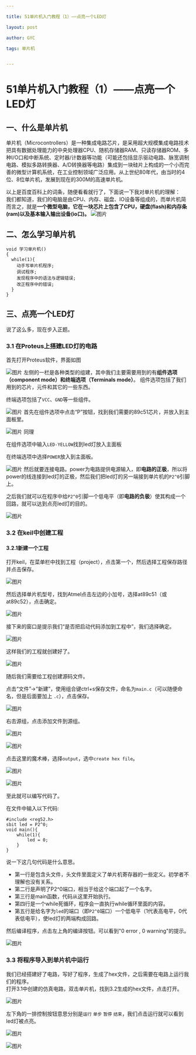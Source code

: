 ```yaml
---

title: 51单片机入门教程（1）——点亮一个LED灯

layout: post

author: GYC

tags: 单片机


---
```

# 51单片机入门教程（1）——点亮一个LED灯    



## 一、什么是单片机
单片机（Microcontrollers）是一种集成电路芯片，是采用超大规模集成电路技术把具有数据处理能力的中央处理器CPU、随机存储器RAM、只读存储器ROM、多种I/O口和中断系统、定时器/计数器等功能（可能还包括显示驱动电路、脉宽调制电路、模拟多路转换器、A/D转换器等电路）集成到一块硅片上构成的一个小而完善的微型计算机系统，在工业控制领域广泛应用。从上世纪80年代，由当时的4位、8位单片机，发展到现在的300M的高速单片机。    

以上是百度百科上的词条，随便看看就行了，下面说一下我对单片机的理解：      
我们都知道，我们的电脑是由CPU、内存、磁盘、IO设备等组成的，而单片机简而言之，就是**一个微型电脑，它在一块芯片上包含了CPU，硬盘(flash)和内存条(ram)以及基本输入输出设备(io口)。**
![图片](https://raw.githubusercontent.com/ChasorG/ChasorG.github.io/master/_posts/181027/1.png)
## 二、怎么学习单片机

``` clike
void 学习单片机()
{
  while(1){
    动手写单片机程序;
    调试程序;
    发现程序中的语法与逻辑错误;
    改正程序中的错误;
  }
}
```
## 三、点亮一个LED灯 
说了这么多，现在步入正题。
### 3.1 在Proteus上搭建LED灯的电路    

首先打开Proteus软件，界面如图    


![图片](https://raw.githubusercontent.com/ChasorG/ChasorG.github.io/master/_posts/181027/2.png)
左侧的一栏是各种类型的组建，其中我们主要需要用到的有**组件选项（component mode）**和**终端选项（Terminals mode）**。
组件选项包括了我们用到的芯片，元件和其它的一些东西。      

终端选项包括了`VCC`、`GND`等一些组件。    


![图片](https://raw.githubusercontent.com/ChasorG/ChasorG.github.io/master/_posts/181027/3.png)
首先在组件选项中点击“P”按钮，找到我们需要的89c51芯片，并放入到主面板里。    


![图片](https://raw.githubusercontent.com/ChasorG/ChasorG.github.io/master/_posts/181027/4.png)
同理    

在组件选项中输入`LED-YELLOW`找到led灯放入主面板    

在终端选项中选择`POWER`放入到主面板。    


![图片](https://raw.githubusercontent.com/ChasorG/ChasorG.github.io/master/_posts/181027/5.png)
然后就要连接电路。power为电路提供电源输入，即**电路的正极**，所以将power的线连接到led灯的正极，然后我们把led灯的另一端接到单片机的`P2^0`引脚上。    

之后我们就可以在程序中给`P2^0`引脚一个低电平（即**电路的负极**）使其构成一个回路，就可以达到点亮led灯的目的。    


![图片](https://raw.githubusercontent.com/ChasorG/ChasorG.github.io/master/_posts/181027/6.png)


### 3.2 在keil中创建工程
#### 3.2.1新建一个工程
打开keil，在菜单栏中找到工程（project），点击第一个，然后选择工程保存路径并点击保存。

![图片](https://raw.githubusercontent.com/ChasorG/ChasorG.github.io/master/_posts/181027/7.png)

然后选择单片机型号，找到Atmel点击左边的小加号，选择at89c51（或at89c52），点击确定。

![图片](https://raw.githubusercontent.com/ChasorG/ChasorG.github.io/master/_posts/181027/8.png)


接下来的窗口是提示我们“是否把启动代码添加到工程中”，我们选择确定。

![图片](https://raw.githubusercontent.com/ChasorG/ChasorG.github.io/master/_posts/181027/9.png)

这样我们的工程就创建好了。

![图片](https://raw.githubusercontent.com/ChasorG/ChasorG.github.io/master/_posts/181027/10.png)

随后我们需要给工程创建源码文件。    

点击“文件”->“新建”，使用组合键ctrl+s保存文件，命名为`main.c`（可以随便命名，但是后面要加上 `.c`），点击保存。

![图片](https://raw.githubusercontent.com/ChasorG/ChasorG.github.io/master/_posts/181027/11.png)

右击源组，点击添加文件到源组。

![图片](https://raw.githubusercontent.com/ChasorG/ChasorG.github.io/master/_posts/181027/12.png)

![图片](https://raw.githubusercontent.com/ChasorG/ChasorG.github.io/master/_posts/181027/13.png)

点击这里的魔术棒，选择`output`，选中`create hex file`。

![图片](https://raw.githubusercontent.com/ChasorG/ChasorG.github.io/master/_posts/181027/14.png)

![图片](https://raw.githubusercontent.com/ChasorG/ChasorG.github.io/master/_posts/181027/15.png)

至此就可以编写代码了。    

在文件中输入以下代码:    

``` clike
#include <reg52.h>
sbit led = P2^0;
void main(){
	while(1){
		led = 0;
	}
}
```
 说一下这几句代码是什么意思。    
- 第一行是包含头文件，头文件里面定义了单片机寄存器的一些定义。初学者不理解也没有关系。
- 第二行是声明了P2^0端口，相当于给这个端口起了一个名字。
- 第三行是main函数，代码从这里开始执行。
- 第四行是一个while死循环，程序会一直执行while循环里面的内容。
- 第五行是给名字为`led`的端口（即`P2^0`端口）一个低电平（1代表高电平，0代表低电平），使led灯的两端构成回路。

然后编译程序，点击左上角的编译按钮。可以看到"0 error , 0 warning"的提示。

![图片](https://raw.githubusercontent.com/ChasorG/ChasorG.github.io/master/_posts/181027/16.png)
### 3.3 将程序导入到单片机中运行    
我们已经搭建好了电路，写好了程序，生成了hex文件，之后需要在电路上运行我们的程序。    
打开3.1中创建的仿真电路，双击单片机，找到3.2生成的hex文件，点击打开。    

![图片](https://raw.githubusercontent.com/ChasorG/ChasorG.github.io/master/_posts/181027/17.png)

左下角的一排控制按钮意思分别是`运行` `单步` `暂停` `结束`，我们点击运行就可以看到led灯被点亮。

![图片](https://raw.githubusercontent.com/ChasorG/ChasorG.github.io/master/_posts/181027/18.png)

![图片](https://raw.githubusercontent.com/ChasorG/ChasorG.github.io/master/_posts/181027/19.png)
